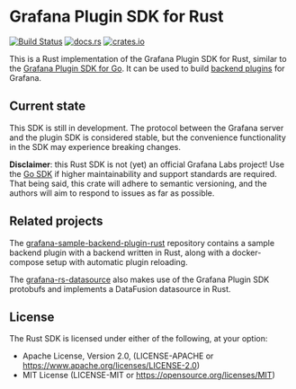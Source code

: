 # Grafana Plugin SDK for Rust

[![Build Status](https://github.com/grafana/grafana-plugin-sdk-rust/actions/workflows/rust.yml/badge.svg)](https://github.com/grafana/grafana-plugin-sdk-rust/actions/workflows/rust.yml)
[![docs.rs](https://docs.rs/grafana-plugin-sdk-rust/badge.svg)](https://docs.rs/grafana-plugin-sdk-rust)
[![crates.io](https://img.shields.io/crates/v/grafana-plugin-sdk-rust.svg)](https://crates.io/crates/grafana-plugin-sdk-rust)

This is a Rust implementation of the Grafana Plugin SDK for Rust, similar to the [Grafana Plugin SDK for Go][go]. It can be used to build [backend plugins][] for Grafana.

## Current state

This SDK is still in development. The protocol between the Grafana server and the plugin SDK is considered stable, but the convenience functionality in the SDK may experience breaking changes.

**Disclaimer**: this Rust SDK is not (yet) an official Grafana Labs project! Use the [Go SDK][go] if higher maintainability and support standards are required. That being said, this crate will adhere to semantic versioning, and the authors will aim to respond to issues as far as possible.

## Related projects

The [grafana-sample-backend-plugin-rust][sample-plugin] repository contains a sample backend plugin with a backend written in Rust, along with a docker-compose setup with automatic plugin reloading.

The [grafana-rs-datasource] also makes use of the Grafana Plugin SDK protobufs and implements a DataFusion datasource in Rust.

## License

The Rust SDK is licensed under either of the following, at your option:

- Apache License, Version 2.0, (LICENSE-APACHE or https://www.apache.org/licenses/LICENSE-2.0)
- MIT License (LICENSE-MIT or https://opensource.org/licenses/MIT)

[backend plugins]: https://grafana.com/docs/grafana/latest/developers/plugins/backend/
[go]: https://pkg.go.dev/github.com/grafana/grafana-plugin-sdk-go
[grafana-rs-datasource]: https://github.com/toddtreece/grafana-rs-datasource
[sample-plugin]: https://github.com/sd2k/grafana-sample-backend-plugin-rust/
